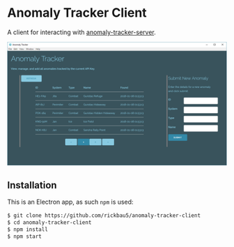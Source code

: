# Anomaly Tracker Client
A client for interacting with [anomaly-tracker-server](https://github.com/rickbau5/anomaly-tracker-server).

![Anomaly Tracker](images/first.png?raw=true "Anomaly Tracker")

## Installation
This is an Electron app, as such `npm` is used:

```
$ git clone https://github.com/rickbau5/anomaly-tracker-client
$ cd anomaly-tracker-client
$ npm install
$ npm start
```

